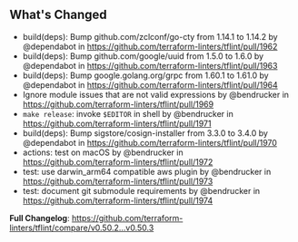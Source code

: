 ## What's Changed
* build(deps): Bump github.com/zclconf/go-cty from 1.14.1 to 1.14.2 by @dependabot in https://github.com/terraform-linters/tflint/pull/1962
* build(deps): Bump github.com/google/uuid from 1.5.0 to 1.6.0 by @dependabot in https://github.com/terraform-linters/tflint/pull/1963
* build(deps): Bump google.golang.org/grpc from 1.60.1 to 1.61.0 by @dependabot in https://github.com/terraform-linters/tflint/pull/1964
* Ignore module issues that are not valid expressions by @bendrucker in https://github.com/terraform-linters/tflint/pull/1969
* `make release`: invoke `$EDITOR` in shell by @bendrucker in https://github.com/terraform-linters/tflint/pull/1971
* build(deps): Bump sigstore/cosign-installer from 3.3.0 to 3.4.0 by @dependabot in https://github.com/terraform-linters/tflint/pull/1970
* actions: test on macOS by @bendrucker in https://github.com/terraform-linters/tflint/pull/1972
* test: use darwin_arm64 compatible aws plugin by @bendrucker in https://github.com/terraform-linters/tflint/pull/1973
* test: document git submodule requirements by @bendrucker in https://github.com/terraform-linters/tflint/pull/1974


**Full Changelog**: https://github.com/terraform-linters/tflint/compare/v0.50.2...v0.50.3